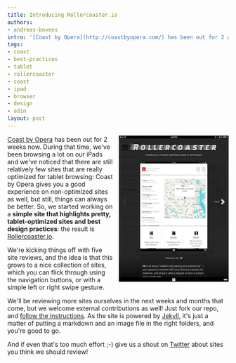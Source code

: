 ```yaml
---
title: Introducing Rollercoaster.io
authors:
- andreas-bovens
intro: '[Coast by Opera](http://coastbyopera.com/) has been out for 2 weeks now. During that time, we’ve been browsing a lot on our iPads and we’ve noticed that there are still relatively few sites that are really optimized for tablet browsing: Coast by Opera gives you a good experience on non-optimized sites as well, but still, things can always be better. So, we started working on a **simple site that highlights pretty, tablet-optimized sites and best design practices:** the result is [Rollercoaster.io](http://rollercoaster.io/).'
tags:
- coast
- best-practices
- tablet
- rollercoaster
- coast
- ipad
- browser
- design
- odin
layout: post
---
```

<p style="float: right; margin: 0 0 0.5em 1em"><a href="http://rollercoaster.io/"><img src="/blog/introducing-rollercoaster-io/rollercoaster-250.jpg" alt="Rollercoaster screenshot" /></a></p>

<p><a href="http://coastbyopera.com/">Coast by Opera</a> has been out for 2 weeks now. During that time, we&#39;ve been browsing a lot on our iPads and we&#39;ve noticed that there are still relatively few sites that are really optimized for tablet browsing: Coast by Opera gives you a good experience on non-optimized sites as well, but still, things can always be better. So, we started working on a <strong>simple site that highlights pretty, tablet-optimized sites and best design practices</strong>: the result is <a href="http://rollercoaster.io/">Rollercoaster.io</a>.</p>

<p>We&#39;re kicking things off with five site reviews, and the idea is that this grows to a nice collection of sites, which you can flick through using the navigation buttons, or with a simple left or right swipe gesture.</p>

<p>We&#39;ll be reviewing more sites ourselves in the next weeks and months that come, but we welcome external contributions as well! Just fork our repo, and <a href="https://github.com/operasoftware/rollercoaster/blob/master/README.md">follow the instructions</a>. As the site is powered by <a href="http://jekyllrb.com">Jekyll</a>, it&#39;s just a matter of putting a markdown and an image file in the right folders, and you&#39;re good to go.</p>

<p>And if even that&#39;s too much effort ;-) give us a shout on <a href="https://twitter.com/odevrel">Twitter</a> about sites you think we should review!</p>
